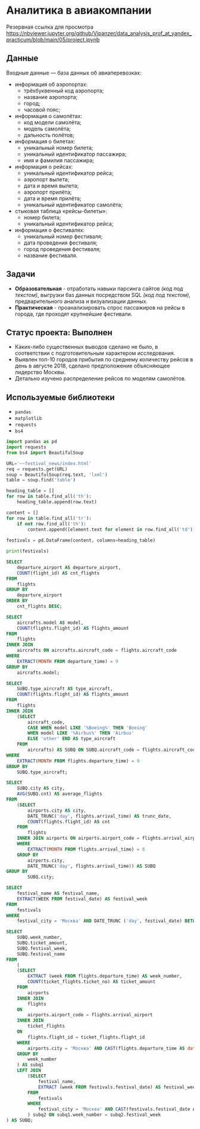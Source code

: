 # Аналитика в авиакомпании
Резервная ссылка для просмотра https://nbviewer.jupyter.org/github/Vipanzer/data_analysis_prof_at_yandex_practicum/blob/main/05/project.ipynb

## Данные
Входные данные — база данных об авиаперевозках:
- информация об аэропортах:
    - трёхбуквенный код аэропорта;
    - название аэропорта;
    - город;
    - часовой пояс;
- информация о самолётах:
    - код модели самолёта;
    - модель самолёта;
    - дальность полётов;
- информация о билетах:
    - уникальный номер билета;
    - уникальный идентификатор пассажира;
    - имя и фамилия пассажира;
- информация о рейсах:
    - уникальный идентификатор рейса;
    - аэропорт вылета;
    - дата и время вылета;
    - аэропорт прилёта;
    - дата и время прилёта;
    - уникальный идентификатор самолёта;
- стыковая таблица «рейсы-билеты»:
    - номер билета;
    - уникальный идентификатор рейса;
- информация о фестивалях:
    - уникальный номер фестиваля;
    - дата проведения фестиваля;
    - город проведения фестиваля;
    - название фестиваля.

## Задачи
- **Образовательная** - отработать навыки парсинга сайтов *(код под текстом)*, выгрузки баз данных посредством SQL *(код под текстом)*, предварительного анализа и визуализации данных.
- **Практическая** - проанализировать спрос пассажиров на рейсы в города, где проходят крупнейшие фестивали.

## Статус проекта: Выполнен
- Каких-либо существенных выводов сделано не было, в соответствии с подготовительным характером исследования.
- Выявлен топ-10 городов прибытия по среднему количеству рейсов в день в августе 2018, сделано предположение объясняющее лидерство Москвы.
- Детально изучено распределение рейсов по моделям самолётов.

## Используемые библиотеки
- `pandas`
- `matplotlib`
- `requests`
- `bs4`


```python
import pandas as pd
import requests
from bs4 import BeautifulSoup

URL='~~festival_news/index.html'
req = requests.get(URL)
soup = BeautifulSoup(req.text, 'lxml')
table = soup.find('table')

heading_table = [] 
for row in table.find_all('th'):
    heading_table.append(row.text)

content = []
for row in table.find_all('tr'):
    if not row.find_all('th'):
        content.append([element.text for element in row.find_all('td')]) 
        
festivals = pd.DataFrame(content, columns=heading_table)

print(festivals)
```

```SQL
SELECT
    departure_airport AS departure_airport,
    COUNT(flight_id) AS cnt_flights
FROM
    flights
GROUP BY
    departure_airport
ORDER BY
    cnt_flights DESC;
```

```SQL
SELECT
    aircrafts.model AS model,
    COUNT(flights.flight_id) AS flights_amount    
FROM
    flights
INNER JOIN
    aircrafts ON aircrafts.aircraft_code = flights.aircraft_code
WHERE
    EXTRACT(MONTH FROM departure_time) = 9
GROUP BY
    aircrafts.model;
```

```SQL
SELECT
    SUBQ.type_aircraft AS type_aircraft,
    COUNT(flights.flight_id) AS flights_amount    
FROM
    flights
INNER JOIN
    (SELECT
        aircraft_code,
        CASE WHEN model LIKE '%Boeing%' THEN 'Boeing'
        WHEN model LIKE '%Airbus%' THEN 'Airbus'
        ELSE 'other' END AS type_aircraft
    FROM
        aircrafts) AS SUBQ ON SUBQ.aircraft_code = flights.aircraft_code
WHERE
    EXTRACT(MONTH FROM flights.departure_time) = 9
GROUP BY
    SUBQ.type_aircraft;
```

```SQL
SELECT
    SUBQ.city AS city,
    AVG(SUBQ.cnt) AS average_flights
FROM
    (SELECT
        airports.city AS city,
        DATE_TRUNC('day', flights.arrival_time) AS trunc_date,
        COUNT(flights.flight_id) AS cnt
    FROM
        flights
    INNER JOIN airports ON airports.airport_code = flights.arrival_airport
    WHERE
        EXTRACT(MONTH FROM flights.arrival_time) = 8
    GROUP BY
        airports.city,
        DATE_TRUNC('day', flights.arrival_time)) AS SUBQ
GROUP BY
        SUBQ.city;
```

```SQL
SELECT
    festival_name AS festival_name,
    EXTRACT(WEEK FROM festival_date) AS festival_week
FROM
    festivals
WHERE
    festival_city = 'Москва' AND DATE_TRUNC ('day', festival_date) BETWEEN '2018-06-23' AND '2018-09-30';
```

```SQL
SELECT 
    SUBQ.week_number,
    SUBQ.ticket_amount,
    SUBQ.festival_week,
    SUBQ.festival_name
FROM 
    (
    (SELECT
        EXTRACT (week FROM flights.departure_time) AS week_number,
        COUNT(ticket_flights.ticket_no) AS ticket_amount
    FROM 
        airports
    INNER JOIN 
        flights 
    ON 
        airports.airport_code = flights.arrival_airport
    INNER JOIN 
        ticket_flights 
    ON 
        flights.flight_id = ticket_flights.flight_id
    WHERE 
        airports.city = 'Москва' AND CAST(flights.departure_time AS date) BETWEEN '2018-07-23' AND '2018-09-30'
    GROUP BY
        week_number
    ) AS subq1
    LEFT JOIN 
        (SELECT         
            festival_name,  
            EXTRACT (week FROM festivals.festival_date) AS festival_week
        FROM 
            festivals
        WHERE
            festival_city = 'Москва' AND CAST(festivals.festival_date AS date) BETWEEN '2018-07-23' AND '2018-09-30'
        ) subq2 ON subq1.week_number = subq2.festival_week
) AS SUBQ;
```
